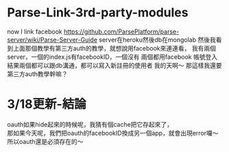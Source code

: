 # Parse-Link-3rd-party-modules
now I link facebook
https://github.com/ParsePlatform/parse-server/wiki/Parse-Server-Guide
server在heroku然後db在mongolab
然後我看到上面那個教學有第三方auth的教學，就想說用facebook來連連看，
我有兩個server，一個的index.js有facebookID，一個沒有
兩個都用facebook 帳號登入
結果兩個都可以跟db溝通，都可以寫入新註冊的使用者
我的天啊～
那這樣我還要第三方auth教學幹嘛？

# 3/18更新-結論
oauth如果hide起來的時候呢，我猜有個cache把它存起來了，</br>
那如果今天呢，我們把oauth的facebookID換成另一個app，就會出現error囉～
所以oauth還是必須存在的～
